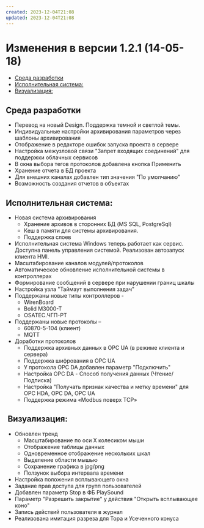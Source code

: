 ```yaml
---
created: 2023-12-04T21:08
updated: 2023-12-04T21:08
---
```

# Изменения в версии 1.2.1 (14-05-18)

- [Среда разработки](#%D0%A1%D1%80%D0%B5%D0%B4%D0%B0-%D1%80%D0%B0%D0%B7%D1%80%D0%B0%D0%B1%D0%BE%D1%82%D0%BA%D0%B8)
- [Исполнительная система:](#%D0%98%D1%81%D0%BF%D0%BE%D0%BB%D0%BD%D0%B8%D1%82%D0%B5%D0%BB%D1%8C%D0%BD%D0%B0%D1%8F-%D1%81%D0%B8%D1%81%D1%82%D0%B5%D0%BC%D0%B0)
- [Визуализация:](#%D0%92%D0%B8%D0%B7%D1%83%D0%B0%D0%BB%D0%B8%D0%B7%D0%B0%D1%86%D0%B8%D1%8F)

## Среда разработки

* Перевод на новый Design. Поддержка темной и светлой темы.
* Индивидуальные настройки архивирования параметров через шаблоны архивирования
* Отображение в редакторе ошибок запуска проекта в сервере
* Настройка межузловой связи "Запрет входящих соединений" для поддержки облачных сервисов
* В окна выбора тегов протоколов добавлена кнопка Применить
* Хранение отчета в БД проекта
* Для внешних каналах добавлен тип значения "По умолчанию"
* Возможность создания отчетов в объектах

## Исполнительная система:

* Новая система архивирования
    * Хранение архивов в сторонних БД (MS SQL, PostgreSql)
    * Кеш в памяти для системы архивирования.
    * Поддержка слоев
* Исполнительная система Windows теперь работает как сервис. Доступна панель управления системой. Реализован автозапуск клиента HMI.
* Масштабирование каналов модулей/протоколов
* Автоматическое обновление исполнительной системы в контроллерах
* Формирование сообщений в сервере при нарушении границ шкалы
* Настройка узла "Таймаут выполнения задач"
* Поддержаны новые типы контроллеров -
    * WirenBoard
    * Bolid М3000-Т
    * OSATEC.ЧГП-РТ
* Поддержаны новые протоколы –
    * 60870-5-104 (клиент)
    * MQTT
* Доработки протоколов
    * Поддержка архивных данных в OPC UA (в режиме клиента и сервера)
    * Поддержка шифрования в OPC UA
    * У протокола OPC DA добавлен параметр "Подключить"
    * Настройка OPC DA - Способ получения данных (Чтение/Подписка)
    * Настройка "Получать признак качества и метку времени" для OPC HDA, OPC DA, OPC UA
    * Поддержка режима «Modbus поверх TCP»

##  Визуализация:

* Обновлен тренд
    * Масштабирование по оси X колесиком мыши
    * Отображение таблицы данных
    * Одновременное отображение нескольких шкал
    * Выделение области мышью
    * Сохранение графика в jpg/png
    * Ползунок выбора интервала времени
* Настройка положения всплывающего окна
* Задание прав доступа для групп пользователей
* Добавлен параметр Stop в ФБ PlaySound
* Параметр "Разрешить закрытие" у действия "Открыть всплывающее коно"
* Запись действий пользователя в журнал
* Реализована имитация разреза для Тора и Усеченного конуса